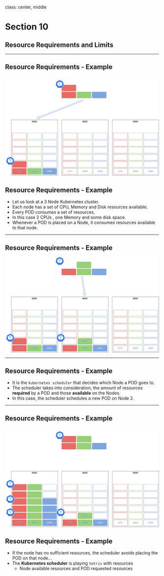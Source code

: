 class: center, middle
# Section 10  
## Resource Requirements and Limits  

---
## Resource Requirements - Example 
![img_width_90](images/kgs_k8s_scheduler-Page-1.drawio.png)
---

## Resource Requirements - Example 
 - Let us look at a 3 Node Kubernetes cluster. 
 - Each node has a set of CPU, Memory and Disk resources available. 
 - Every POD consumes a set of resources. 
 - In this case 2 CPUs , one Memory and some disk space. 
 - Whenever a POD is placed on a Node, it consumes resources available to that node.  

---
## Resource Requirements - Example
![img_width_90](images/kgs_k8s_scheduler-Page-2.drawio.png)

---
## Resource Requirements - Example
 - It is the `kubernetes scheduler` that decides which Node a POD goes to. 
 - The scheduler takes into consideration, the amount of resources **required** by a POD and those **available** on the Nodes. 
 - In this case, the scheduler schedules a new POD on Node 2.  
---
## Resource Requirements - Example
![img_width_90](images/kgs_k8s_scheduler-Page-3.drawio.png)
---
## Resource Requirements - Example
 - If the node has no sufficient resources, the scheduler avoids placing the POD on that node...
 - The **Kubernetes scheduler** is playing `tetris` with resources 
   - Node available resources and POD requested resources 
 



## 